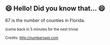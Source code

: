 ## 😄 Hello! Did you know that... 😄
67 is the number of counties in Florida.

<sup>(come back in 5 minutes for the next trivia)</sup>


<sup>Credits: http://numbersapi.com</sup>

